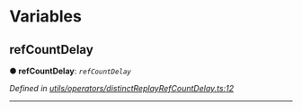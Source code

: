 

# Variables

<a id="refcountdelay"></a>

##  refCountDelay

**● refCountDelay**: *`refCountDelay`*

*Defined in [utils/operators/distinctReplayRefCountDelay.ts:12](https://github.com/paritytech/js-libs/blob/4ca2ba2/packages/light.js/src/utils/operators/distinctReplayRefCountDelay.ts#L12)*

___

